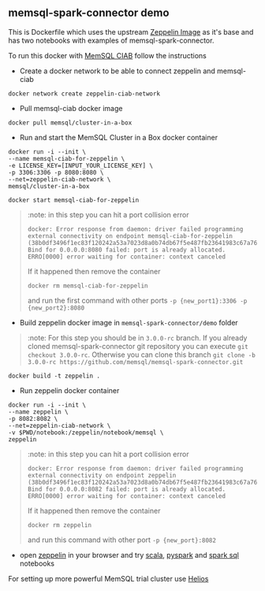 ## memsql-spark-connector demo

This is Dockerfile which uses the upstream [Zeppelin Image](https://hub.docker.com/r/apache/zeppelin/) as it's base
and has two notebooks with examples of memsql-spark-connector.

To run this docker with [MemSQL CIAB](https://hub.docker.com/r/memsql/cluster-in-a-box) follow the instructions

* Create a docker network to be able to connect zeppelin and memsql-ciab
```
docker network create zeppelin-ciab-network
```

* Pull memsql-ciab docker image
```
docker pull memsql/cluster-in-a-box
```

* Run and start the MemSQL Cluster in a Box docker container

```
docker run -i --init \
--name memsql-ciab-for-zeppelin \
-e LICENSE_KEY=[INPUT_YOUR_LICENSE_KEY] \
-p 3306:3306 -p 8080:8080 \
--net=zeppelin-ciab-network \
memsql/cluster-in-a-box
```
```
docker start memsql-ciab-for-zeppelin
```
> :note: in this step you can hit a port collision error
>
> ```
> docker: Error response from daemon: driver failed programming external connectivity on endpoint memsql-ciab-for-zeppelin
> (38b0df3496f1ec83f120242a53a7023d8a0b74db67f5e487fb23641983c67a76):
> Bind for 0.0.0.0:8080 failed: port is already allocated.
> ERRO[0000] error waiting for container: context canceled
> ```
>
> If it happened then remove the container
>
>`docker rm memsql-ciab-for-zeppelin`
>
> and run the first command with other ports `-p {new_port1}:3306 -p {new_port2}:8080`

* Build zeppelin docker image in `memsql-spark-connector/demo` folder

> :note: For this step you should be in `3.0.0-rc` branch.
> If you already cloned memsql-spark-connector git repository you can execute `git checkout 3.0.0-rc`.
> Otherwise you can clone this branch `git clone -b 3.0.0-rc https://github.com/memsql/memsql-spark-connector.git`

```
docker build -t zeppelin .
```

* Run zeppelin docker container
```
docker run -i --init \
--name zeppelin \
-p 8082:8082 \
--net=zeppelin-ciab-network \
-v $PWD/notebook:/zeppelin/notebook/memsql \
zeppelin
```

> :note: in this step you can hit a port collision error
>
> ```
> docker: Error response from daemon: driver failed programming external connectivity on endpoint zeppelin
> (38b0df3496f1ec83f120242a53a7023d8a0b74db67f5e487fb23641983c67a76):
> Bind for 0.0.0.0:8082 failed: port is already allocated.
> ERRO[0000] error waiting for container: context canceled
> ```
>
> If it happened then remove the container
>
>`docker rm zeppelin`
>
> and run this command with other port `-p {new_port}:8082`


* open [zeppelin](http://localhost:8082/next) in your browser and try
[scala](http://localhost:8082/next/#/notebook/2F8XQUKFG),
[pyspark](http://localhost:8082/next/#/notebook/2F6Y3APTX)
and [spark sql](http://localhost:8082/next/#/notebook/2F7PZ81H6) notebooks

For setting up more powerful MemSQL trial cluster use [Helios](https://www.memsql.com/helios/)
